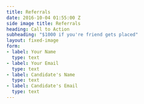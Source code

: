 ```yaml
---
title: Referrals
date: 2016-10-04 01:55:00 Z
side image title: Referrals
heading: Call to Action
subheading: "$1000 if you're friend gets placed"
layout: fixed-image
form:
- label: Your Name
  type: text
- label: Your Email
  type: text
- label: Candidate's Name
  type: text
- label: Candidate's Email
  type: text
---
```


